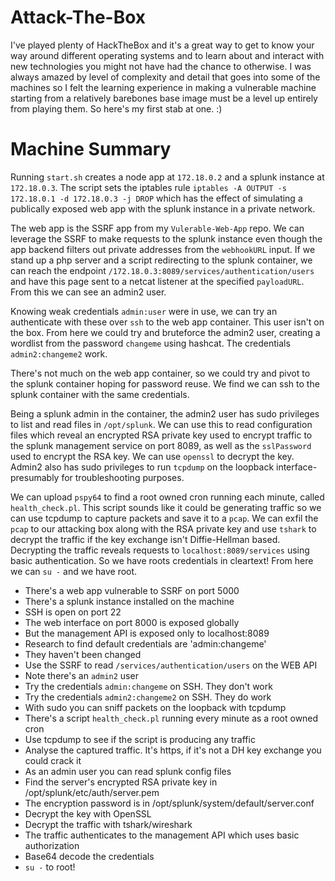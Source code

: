 # Attack-The-Box

I've played plenty of HackTheBox and it's a great way to get to know your way around different operating systems and to learn about and interact with new technologies you might not have had the chance to otherwise. I was always amazed by level of complexity and detail that goes into some of the machines so I felt the learning experience in making a vulnerable machine starting from a relatively barebones base image must be a level up entirely from playing them. So here's my first stab at one. :)

# Machine Summary

Running `start.sh` creates a node app at `172.18.0.2` and a splunk instance at `172.18.0.3`. The script sets the iptables rule `iptables -A OUTPUT -s 172.18.0.1 -d 172.18.0.3 -j DROP` which has the effect of simulating a publically exposed web app with the splunk instance in a private network.

The web app is the SSRF app from my `Vulerable-Web-App` repo. We can leverage the SSRF to make requests to the splunk instance even though the app backend filters out private addresses from the `webhookURL` input. If we stand up a php server and a script redirecting to the splunk container, we can reach the endpoint `/172.18.0.3:8089/services/authentication/users` and have this page sent to a netcat listener at the specified `payloadURL`. From this we can see an admin2 user.

Knowing weak credentials `admin:user` were in use, we can try an authenticate with these over `ssh` to the web app container. This user isn't on the box. From here we could try and bruteforce the admin2 user, creating a wordlist from the password `changeme` using hashcat. The credentials `admin2:changeme2` work.

There's not much on the web app container, so we could try and pivot to the splunk container hoping for password reuse. We find we can ssh to the splunk container with the same credentials.

Being a splunk admin in the container, the admin2 user has sudo privileges to list and read files in `/opt/splunk`. We can use this to read configuration files which reveal an encrypted RSA private key used to encrypt traffic to the splunk management service on port 8089, as well as the `sslPassword` used to encrypt the RSA key. We can use `openssl` to decrypt the key. Admin2 also has sudo privileges to run `tcpdump` on the loopback interface- presumably for troubleshooting purposes. 

We can upload `pspy64` to find a root owned cron running each minute, called `health_check.pl`. This script sounds like it could be generating traffic so we can use tcpdump to capture packets and save it to a `pcap`. We can exfil the `pcap` to our attacking box along with the RSA private key and use `tshark` to decrypt the traffic if the key exchange isn't Diffie-Hellman based. Decrypting the traffic reveals requests to `localhost:8089/services` using basic authentication. So we have roots credentials in cleartext! From here we can `su -` and we have root.

- There's a web app vulnerable to SSRF on port 5000
- There's a splunk instance installed on the machine
- SSH is open on port 22
- The web interface on port 8000 is exposed globally
- But the management API is exposed only to localhost:8089
- Research to find default credentials are 'admin:changeme'
- They haven't been changed
- Use the SSRF to read `/services/authentication/users` on the WEB API
- Note there's an `admin2` user
- Try the credentials `admin:changeme` on SSH. They don't work
- Try the credentials `admin2:changeme2` on SSH. They do work
- With sudo you can sniff packets on the loopback with tcpdump 
- There's a script `health_check.pl` running every minute as a root owned cron 
- Use tcpdump to see if the script is producing any traffic 
- Analyse the captured traffic. It's https, if it's not a DH key exchange you could crack it
- As an admin user you can read splunk config files
- Find the server's encrypted RSA private key in /opt/splunk/etc/auth/server.pem
- The encryption password is in /opt/splunk/system/default/server.conf 
- Decrypt the key with OpenSSL
- Decrypt the traffic with tshark/wireshark
- The traffic authenticates to the management API which uses basic authorization
- Base64 decode the credentials
- `su -` to root!
